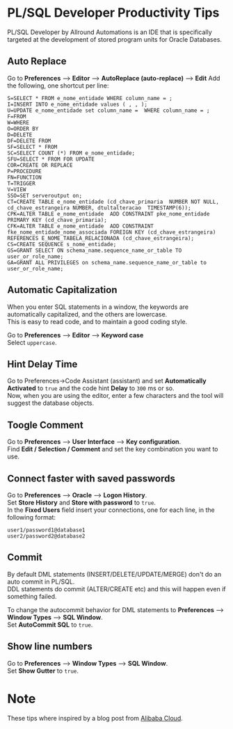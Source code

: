# PL/SQL Developer Productivity Tips  
  
PL/SQL Developer by Allround Automations is an IDE that is specifically targeted at the development of stored program units for Oracle Databases.  


## Auto Replace
Go to **Preferences** –> **Editor** –> **AutoReplace (auto-replace)** –> **Edit**
Add the following, one shortcut per line:
```
S=SELECT * FROM e_nome_entidade WHERE column_name = ;
I=INSERT INTO e_nome_entidade values ( , , );
U=UPDATE e_nome_entidade set column_name =  WHERE column_name = ;
F=FROM
W=WHERE
O=ORDER BY
D=DELETE
DF=DELETE FROM
SF=SELECT * FROM
SC=SELECT COUNT (*) FROM e_nome_entidade;
SFU=SELECT * FROM FOR UPDATE
COR=CREATE OR REPLACE
P=PROCEDURE
FN=FUNCTION
T=TRIGGER
V=VIEW
SSO=SET serveroutput on;
CT=CREATE TABLE e_nome_entidade (cd_chave_primaria  NUMBER NOT NULL, cd_chave_estrangeira NUMBER, dtultalteracao  TIMESTAMP(6));
CPK=ALTER TABLE e_nome_entidade  ADD CONSTRAINT pke_nome_entidade PRIMARY KEY (cd_chave_primaria);
CFK=ALTER TABLE e_nome_entidade  ADD CONSTRAINT fke_nome_entidade_nome_associada FOREIGN KEY (cd_chave_estrangeira) REFERENCES E_NOME_TABELA_RELACIONADA (cd_chave_estrangeira);
CS=CREATE SEQUENCE s_nome_entidade;
GS=GRANT SELECT ON schema_name.sequence_name_or_table TO user_or_role_name;
GA=GRANT ALL PRIVILEGES on schema_name.sequence_name_or_table to user_or_role_name;

```

##  Automatic Capitalization  
  
When you enter SQL statements in a window, the keywords are automatically capitalized, and the others are lowercase.  
This is easy to read code, and to maintain a good coding style.  
  
Go to **Preferences** –> **Editor** –> **Keyword case**  
Select `uppercase`.  
  

## Hint Delay Time  
  
Go to Preferences->Code Assistant (assistant) and set **Automatically Activated** to `true` and the code hint **Delay** to `300` ms or so.    
Now, when you are using the editor, enter a few characters and the tool will suggest the database objects.  
  
## Toogle Comment  
  
Go to **Preferences** –> **User Interface** –> **Key configuration**.  
Find **Edit / Selection / Comment** and set the key combination you want to use.  

## Connect faster with saved passwords  
  
Go to **Preferences** –> **Oracle** –> **Logon History**.  
Set **Store History** and **Store with password** to `true`.  
In the **Fixed Users** field insert your connections, one for each line, in the following format:  
```
user1/password1@database1
user2/password2@database2
```  

## Commit  
  
By default DML statements (INSERT/DELETE/UPDATE/MERGE) don't do an auto commit in PL/SQL.  
DDL statements do commit (ALTER/CREATE etc) and this will happen even if something failed.  

To change the autocommit behavior for DML statements to **Preferences** –> **Window Types** –> **SQL Window**.  
Set **AutoCommit SQL** to `true`. 

## Show line numbers  
  
Go to **Preferences** –> **Window Types** –> **SQL Window**.   
Set **Show Gutter** to `true`.  


# Note
These tips where inspired by a blog post from [Alibaba Cloud](https://topic.alibabacloud.com/a/plsql-developer-usage-tips-shortcut-keys_8_8_30066914.html).  
